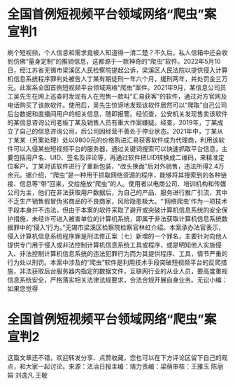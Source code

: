 # 全国首例短视频平台领域网络“爬虫”案宣判1

刷个短视频，个人信息和需求竟被人知道得一清二楚？不久后，私人信箱中还会收到仿佛“量身定制”的推销信息，这都源于一款神奇的“爬虫”软件。2022年5月10日，经江苏省无锡市梁溪区人民检察院提起公诉，梁溪区人民法院以提供侵入计算机信息系统程序罪判处被告人丁某有期徒刑一年六个月，缓刑两年，并处罚金三万元。此案系全国首例短视频平台领域网络“爬虫”案件。2021年9月，某信息公司员工吴先生在网上巡查时发现有人在兜售一款叫“汇易获客”的软件，通过对方官网及电话购买了该款软件。使用后，吴先生惊讶地发现该软件居然可以“爬取”自己公司后台数据和直播间用户的相关信息，随即报警。经侦查，公安机关发现售卖该软件的某信息咨询公司老板丁某及销售人员有重大作案嫌疑。经查，2019年，丁某成立了自己的信息咨询公司，后公司因经营不善处于停业状态。2021年中，丁某从丁某某（另案处理）处以9800元的价格购进汇易获客软件成为代理商，利用该软件可以入侵某些短视频平台的服务器，通过关键词搜索可以快速抓取平台信息，主要包括用户名、UID、签名及评论等，再通过软件把UID转换成二维码，来精准定位客户。丁某对该软件进行了重新包装，“改头换面”后对外销售，违法所得2.4万余元。据介绍，“爬虫”是一种用于抓取网络资源的程序，能够将其搜索到的各种链接、信息等“带”回来，交给施放“爬虫”的人。使用者以电商公司、培训机构和传媒公司为主，他们在非法获取用户数据后，为自己的产品、服务进行推广引流，其中不乏生产销售假冒伪劣商品的不良商家，风险隐患极大。“‘网络爬虫’作为一项技术手段本身并不违法，但由于本案的软件采取了避开或突破计算机信息系统的安全保护措施，未经许可进入被害单位的计算机系统，即属于非法获取计算机信息系统数据罪中的‘侵入’行为。”无锡市梁溪区检察院检察官林虹介绍。本案承办法官表示，侵入计算机信息系统程序罪是刑法修正案（七）新增的一个罪名，主要针对向他人提供专门用于侵入或非法控制计算机信息系统工具或程序，或是明知他人实施侵入、非法控制计算机信息系统的违法犯罪行为而为其提供程序、工具，情节严重的行为处以刑罚。本案中涉及的“爬虫”软件是利用技术手段突破短视频平台的反爬措施，非法获取后台服务器内指定的数据文件，互联网行业的从业人员，要高度重视信息系统安全，严格落实相关法律法规要求，合法合规开展自身业务。无讼小编：如果您觉得

# 全国首例短视频平台领域网络“爬虫”案宣判2

这篇文章还不错，欢迎转发分享、点赞收藏，您也可以在下方评论区留下自己的观点，和大家一起讨论。来源：法治日报主编：靖力责编：梁萌审核：王雅玉 陈丽娟 刘逸凡 王敬

